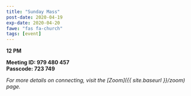 ```yaml
---
title: "Sunday Mass"
post-date: 2020-04-19
exp-date: 2020-04-20
fawe: "fas fa-church"
tags: [event]
---
```

**12 PM**

**Meeting ID: 979 480 457**
<br>
**Passcode: 723 749**

*For more details on connecting, visit the [Zoom]({{ site.baseurl }}/zoom) page.*